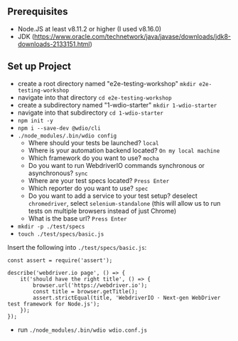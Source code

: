 ## Prerequisites
- Node.JS at least v8.11.2 or higher (I used v8.16.0)
- JDK (https://www.oracle.com/technetwork/java/javase/downloads/jdk8-downloads-2133151.html)

## Set up Project
- create a root directory named "e2e-testing-workshop" `mkdir e2e-testing-workshop`
- navigate into that directory `cd e2e-testing-workshop`
- create a subdirectory named "1-wdio-starter" `mkdir 1-wdio-starter`
- navigate into that subdirectory `cd 1-wdio-starter`
- `npm init -y`
- `npm i --save-dev @wdio/cli`
- `./node_modules/.bin/wdio config`
  - Where should your tests be launched? `local`
  - Where is your automation backend located? `On my local machine`
  - Which framework do you want to use? `mocha`
  - Do you want to run WebdriverIO commands synchronous or asynchronous? `sync`
  - Where are your test specs located? `Press Enter`
  - Which reporter do you want to use? `spec`
  - Do you want to add a service to your test setup? deselect `chromedriver`, select `selenium-standalone` (this will allow us to run tests on multiple browsers instead of just Chrome)
  - What is the base url? `Press Enter`
- `mkdir -p ./test/specs`
- `touch ./test/specs/basic.js`

Insert the following into `./test/specs/basic.js`:
```
const assert = require('assert');

describe('webdriver.io page', () => {
    it('should have the right title', () => {
        browser.url('https://webdriver.io');
        const title = browser.getTitle();
        assert.strictEqual(title, 'WebdriverIO · Next-gen WebDriver test framework for Node.js');
    });
});
```

- run `./node_modules/.bin/wdio wdio.conf.js`
